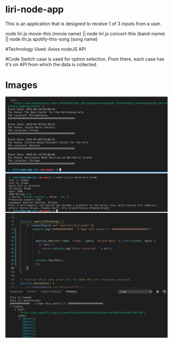 # liri-node-app
This is an application that is designed to receive  1 of 3 inputs from a user. 

node liri.js movie-this (movie name) || node liri.js concert-this (band-name) || node liri.js spotify-this-song (song name)

#Technology Used:
Axios
nodeJS
API

#Code
Switch case is used for option selection. From there, each case has it's on API from which
the data is collected.  



# Images
![Concert](/images/concert.png)
![movie](/images/movie.png)
![spotify](/images/spotify.png)



